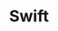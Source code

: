 ---
title: "Swift"
layout: category
permalink: /categories/swift/
author_profile: true
taxonomy: swift
sidebar:
  nav: "categories"
---